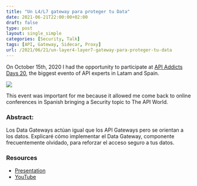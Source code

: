 ```yaml
---
title: "Un L4/L7 gateway para proteger tu Data"
date: 2021-06-21T22:00:00+02:00
draft: false
type: post
layout: single_simple
categories: [Security, Talk]
tags: [API, Gateway, Sidecar, Proxy]
url: /2021/06/21/un-layer4-layer7-gateway-para-proteger-tu-data
---
```


On October 15th, 2020 I had the opportunity to participate at [API Addicts Days 20](https://apiaddictsday.apiaddicts.org/), the biggest evento of API experts in Latam and Spain. 

![](/assets/img/20210621-apiaddictsdays20-l4-l7-gateway-para-proteger-tu-data.png)

This event was important for me because it allowed me come back to online conferences in Spanish bringing a Security topic to The API World.

<!--more-->

### Abstract:

Los Data Gateways actúan igual que los API Gateways pero se orientan a los datos.
Explicaré cómo implementar el Data Gateway, componente frecuentemente olvidado, para reforzar el acceso seguro a tus datos.

### Resources

* [Presentation](https://www.linkedin.com/posts/chilcano_un-l4l7-gateway-para-proteger-tu-data-activity-6722549639192580097-58jq)
* [YouTube](https://youtu.be/69II_OsQTQQ)
